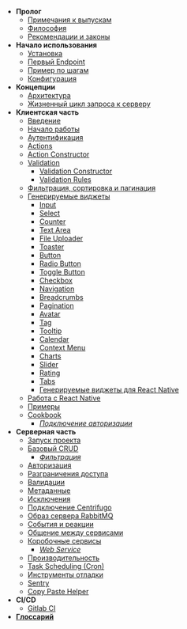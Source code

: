 * **Пролог**
  * [Примечания к выпускам](/prologue/realease_notes.md)
  * [Философия](/prologue/philosophy.md)
  * [Рекомендации и законы](/prologue/recommendations_and_laws.md)
* **Начало использования**
  * [Установка](/getting_started/install.md)
  * [Первый Endpoint](/getting_started/first_endpoint.md)
  * [Пример по шагам](/getting_started/step_by_step.md)
  * [Конфигурация](/getting_started/configuration.md)
* **Концепции**
  * [Архитектура](/concepts/architecture.md)
  * [Жизненный цикл запроса к серверу](/concepts/request_to_server_lifecycle.md)
* **Клиентская часть**
  * [Введение](/client/intro.md)
  * [Начало работы](/client/start.md)
  * [Аутентификация](/client/auth.md)
  * [Actions](/client/actions.md)
  * [Action Constructor](/client/action_constructor.md)
  * [Validation]()
    * [Validation Constructor](/client/validation.md)
    * [Validation Rules](/client/validation_rules.md)
  * [Фильтрация, сортировка и пагинация](/client/filters_orders.md)
  * [Генерируемые виджеты](/client/widgets/start_config.md)
    * [Input](/client/widgets/input.md)
    * [Select](/client/widgets/select.md)
    * [Counter](/client/widgets/counter.md)
    * [Text Area](/client/widgets/text_area.md)
    * [File Uploader](/client/widgets/file_uploader.md)
    * [Toaster](/client/widgets/toaster.md)
    * [Button](/client/widgets/button.md)
    * [Radio Button](/client/widgets/radio.md)
    * [Toggle Button](/client/widgets/toggle.md)
    * [Checkbox](/client/widgets/checkbox.md)
    * [Navigation](/client/widgets/sidebar.md)
    * [Breadcrumbs](/client/widgets/breadcrumbs.md)
    * [Pagination](/client/widgets/pagination.md)
    * [Avatar](/client/widgets/avatar.md)
    * [Tag](/client/widgets/tag.md)
    * [Tooltip](/client/widgets/tooltip.md)
    * [Calendar](/client/widgets/calendar.md)
    * [Context Menu](/client/widgets/context_menu.md)
    * [Charts](/client/widgets/charts.md)
    * [Slider](/client/widgets/slider.md)
    * [Rating](/client/widgets/rating.md)
    * [Tabs](/client/widgets/tabs.md)
    * [Генерируемые виджеты для React Native](/client/widgets/react_native.md)
  * [Работа с React Native](/client/react_native.md)
  * [Примеры](/client/examples.md)
  * [Cookbook]()
    * [*Подключение авторизации*](/client/example_auth.md)
* **Серверная часть**
  * [Запуск проекта](/server/ways_to_start_and_stop_service.md)
  * [Базовый CRUD](/server/crud/index.md)
    * [*Фильтрация*](/server/crud/filters.md)
  * [Авторизация](/server/authorization.md)
  * [Разграничения доступа](/server/access_control.md)
  * [Валидации](/server/validation.md)
  * [Метаданные](/server/metadata.md)
  * [Исключения](/server/exception.md)
  * [Подключение Centrifugo](/server/centrifugo.md)
  * [Образ сервера RabbitMQ](/server/rabbitmq_image.md)
  * [События и реакции](/server/events.md)
  * [Общение между сервисами](server/services_communication.md)
  * [Коробочные сервисы]()
    * [*Web Service*](/server/services/web_service.md)
  * [Производительность](/server/performance.md)
  * [Task Scheduling (Cron)](server/task_schedule.md)
  * [Инструменты отладки](/server/logging/debug.md)
  * [Sentry](/server/logging/sentry.md)
  * [Copy Paste Helper](/server/copy_paste_helper.md)
* **CI/CD**
  * [Gitlab CI](/cicd/gitlab_ci/index.md)
* [**Глоссарий**](/_glossary.md)

